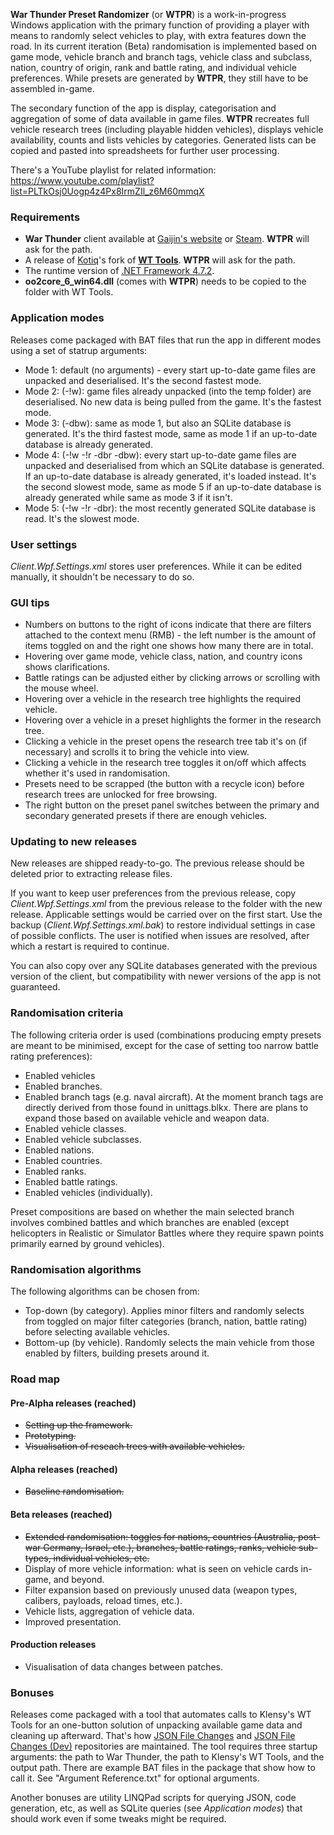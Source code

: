 **War Thunder Preset Randomizer** (or **WTPR**) is a work-in-progress Windows application with the primary function of providing a player with means to randomly select vehicles to play, with extra features down the road. In its current iteration (Beta) randomisation is implemented based on game mode, vehicle branch and branch tags, vehicle class and subclass, nation, country of origin, rank and battle rating, and individual vehicle preferences. While presets are generated by **WTPR**, they still have to be assembled in-game.

The secondary function of the app is display, categorisation and aggregation of some of data available in game files. **WTPR** recreates full vehicle research trees (including playable hidden vehicles), displays vehicle availability, counts and lists vehicles by categories. Generated lists can be copied and pasted into spreadsheets for further user processing.

There's a YouTube playlist for related information: https://www.youtube.com/playlist?list=PLTkOsj0Uogp4z4Px8IrmZIl_z6M60mmqX

### Requirements

- **War Thunder** client available at [Gaijin's website](https://warthunder.com/en) or [Steam](https://store.steampowered.com/app/236390/War_Thunder/). **WTPR** will ask for the path.
- A release of [Kotiq](https://github.com/kotiq)'s fork of **[WT Tools](https://github.com/kotiq/wt-tools)**. **WTPR** will ask for the path.
- The runtime version of [.NET Framework 4.7.2](https://dotnet.microsoft.com/download/dotnet-framework/net472).
- **oo2core_6_win64.dll** (comes with **WTPR**) needs to be copied to the folder with WT Tools.

### Application modes

Releases come packaged with BAT files that run the app in different modes using a set of statrup arguments:
- Mode 1: default (no arguments) - every start up-to-date game files are unpacked and deserialised. It's the second fastest mode.
- Mode 2: (-!w): game files already unpacked (into the temp folder) are deserialised. No new data is being pulled from the game. It's the fastest mode.
- Mode 3: (-dbw): same as mode 1, but also an SQLite database is generated. It's the third fastest mode, same as mode 1 if an up-to-date database is already generated.
- Mode 4: (-!w -!r -dbr -dbw): every start up-to-date game files are unpacked and deserialised from which an SQLite database is generated. If an up-to-date database is already generated, it's loaded instead. It's the second slowest mode, same as mode 5 if an up-to-date database is already generated while same as mode 3 if it isn't.
- Mode 5: (-!w -!r -dbr): the most recently generated SQLite database is read. It's the slowest mode.

### User settings

*Client.Wpf.Settings.xml* stores user preferences. While it can be edited manually, it shouldn't be necessary to do so.

### GUI tips

- Numbers on buttons to the right of icons indicate that there are filters attached to the context menu (RMB) - the left number is the amount of items toggled on and the right one shows how many there are in total.
- Hovering over game mode, vehicle class, nation, and country icons shows clarifications.
- Battle ratings can be adjusted either by clicking arrows or scrolling with the mouse wheel.
- Hovering over a vehicle in the research tree highlights the required vehicle.
- Hovering over a vehicle in a preset highlights the former in the research tree.
- Clicking a vehicle in the preset opens the research tree tab it's on (if necessary) and scrolls it to bring the vehicle into view.
- Clicking a vehicle in the research tree toggles it on/off which affects whether it's used in randomisation.
- Presets need to be scrapped (the button with a recycle icon) before research trees are unlocked for free browsing.
- The right button on the preset panel switches between the primary and secondary generated presets if there are enough vehicles.

### Updating to new releases

New releases are shipped ready-to-go. The previous release should be deleted prior to extracting release files.

If you want to keep user preferences from the previous release, copy *Client.Wpf.Settings.xml* from the previous release to the folder with the new release. Applicable settings would be carried over on the first start. Use the backup (*Client.Wpf.Settings.xml.bak*) to restore individual settings in case of possible conflicts. The user is notified when issues are resolved, after which a restart is required to continue.

You can also copy over any SQLite databases generated with the previous version of the client, but compatibility with newer versions of the app is not guaranteed.

### Randomisation criteria

The following criteria order is used (combinations producing empty presets are meant to be minimised, except for the case of setting too narrow battle rating preferences):
- Enabled vehicles
- Enabled branches.
- Enabled branch tags (e.g. naval aircraft). At the moment branch tags are directly derived from those found in unittags.blkx. There are plans to expand those based on available vehicle and weapon data.
- Enabled vehicle classes.
- Enabled vehicle subclasses.
- Enabled nations.
- Enabled countries.
- Enabled ranks.
- Enabled battle ratings.
- Enabled vehicles (individually).

Preset compositions are based on whether the main selected branch involves combined battles and which branches are enabled (except helicopters in Realistic or Simulator Battles where they require spawn points primarily earned by ground vehicles).

### Randomisation algorithms

The following algorithms can be chosen from:
- Top-down (by category). Applies minor filters and randomly selects from toggled on major filter categories (branch, nation, battle rating) before selecting available vehicles.
- Bottom-up (by vehicle). Randomly selects the main vehicle from those enabled by filters, building presets around it.

### Road map

#### Pre-Alpha releases (reached)
- ~~Setting up the framework.~~
- ~~Prototyping.~~
- ~~Visualisation of reseach trees with available vehicles.~~

#### Alpha releases (reached)
- ~~Baseline randomisation.~~

#### Beta releases (reached)
- ~~Extended randomisation: toggles for nations, countries (Australia, post-war Germany, Israel, etc.), branches, battle ratings, ranks, vehicle sub-types, individual vehicles, etc.~~
- Display of more vehicle information: what is seen on vehicle cards in-game, and beyond.
- Filter expansion based on previously unused data (weapon types, calibers, payloads, reload times, etc.).
- Vehicle lists, aggregation of vehicle data.
- Improved presentation.

#### Production releases
- Visualisation of data changes between patches.

### Bonuses

Releases come packaged with a tool that automates calls to Klensy's WT Tools for an one-button solution of unpacking available game data and cleaning up afterward. That's how [JSON File Changes](https://github.com/VitaliiAndreev/WarThunder_JsonFileChanges) and [JSON File Changes (Dev)](https://github.com/VitaliiAndreev/WarThunder_JsonFileChanges_DevClient) repositories are maintained. The tool requires three startup arguments: the path to War Thunder, the path to Klensy's WT Tools, and the output path. There are example BAT files in the package that show how to call it. See "Argument Reference.txt" for optional arguments.

Another bonuses are utility LINQPad scripts for querying JSON, code generation, etc, as well as SQLite queries (see *Application modes*) that should work even if some tweaks might be required.
